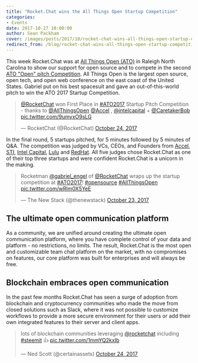 ```yaml
---
title: "Rocket.Chat wins the All Things Open Startup Competition"
categories:
- Events
date: 2017-10-27 10:00:00
author: Sean Packham
cover: /images/posts/2017/10/rocket-chat-wins-all-things-open-startup-competition/cover.jpg
redirect_from: /blog/rocket-chat-wins-all-things-open-startup-competition
---
```


This week Rocket.Chat was at [All Things Open (ATO)](https://allthingsopen.org/) in Raleigh North Carolina to show our support for open source and to compete in the second [ATO "Open" pitch Competition](https://allthingsopen.org/start-up-pitch-competition/). All Things Open is the largest open source, open tech, and open web conference on the east coast of the United States. Gabriel put on his best spacesuit and gave an out-of-this-world pitch to win the ATO 2017 Startup Competition.

<blockquote class="twitter-tweet" data-lang="en"><p lang="en" dir="ltr"><a href="https://twitter.com/RocketChat?ref_src=twsrc%5Etfw">@RocketChat</a> won First Place in <a href="https://twitter.com/hashtag/ATO2017?src=hash&amp;ref_src=twsrc%5Etfw">#ATO2017</a> Startup Pitch Competition - thanks to <a href="https://twitter.com/AllThingsOpen?ref_src=twsrc%5Etfw">@AllThingsOpen</a> <a href="https://twitter.com/Accel?ref_src=twsrc%5Etfw">@Accel</a> , <a href="https://twitter.com/intelcapital?ref_src=twsrc%5Etfw">@intelcapital</a>  + <a href="https://twitter.com/CaretakerBob?ref_src=twsrc%5Etfw">@CaretakerBob</a> <a href="https://t.co/9umyxO9sLG">pic.twitter.com/9umyxO9sLG</a></p>&mdash; RocketChat (@RocketChat) <a href="https://twitter.com/RocketChat/status/922661792396075009?ref_src=twsrc%5Etfw">October 24, 2017</a></blockquote>
<script async src="https://platform.twitter.com/widgets.js" charset="utf-8"></script>

In the final round, 5 startups pitched, for 5 minutes followed by 5 minutes of Q&amp;A. The competition was judged by VCs, CEOs, and Founders from [Accel](https://accel.com), [STI](https://www.setechinv.com/), [Intel Capital](https://intelcapital.com), [Lulu](https://lulu.com) and [RedHat](https://redhat.com). All five judges chose Rocket.Chat as one of their top three startups and were confident Rocket.Chat is a unicorn in the making.

<blockquote class="twitter-tweet" data-lang="en"><p lang="en" dir="ltr">Rocketman <a href="https://twitter.com/gabriel_engel?ref_src=twsrc%5Etfw">@gabriel_engel</a> of <a href="https://twitter.com/RocketChat?ref_src=twsrc%5Etfw">@RocketChat</a> wraps up the startup competition at <a href="https://twitter.com/hashtag/ATO2017?src=hash&amp;ref_src=twsrc%5Etfw">#ATO2017</a>! <a href="https://twitter.com/hashtag/opensource?src=hash&amp;ref_src=twsrc%5Etfw">#opensource</a> <a href="https://twitter.com/hashtag/AllThingsOpen?src=hash&amp;ref_src=twsrc%5Etfw">#AllThingsOpen</a> <a href="https://t.co/wRIm0X5YeE">pic.twitter.com/wRIm0X5YeE</a></p>&mdash; The New Stack (@thenewstack) <a href="https://twitter.com/thenewstack/status/922520343155236864?ref_src=twsrc%5Etfw">October 23, 2017</a></blockquote>
<script async src="https://platform.twitter.com/widgets.js" charset="utf-8"></script>

## The ultimate open communication platform

As a community, we are unified around creating the ultimate open communication platform, where you have complete control of your data and platform - no restrictions, no limits. The result, Rocket.Chat is the most open and customizable team chat platform on the market, with no compromises on features, our core platform was built for enterprises and will always be free.

## Blockchain embraces open communication

In the past few months Rocket.Chat has seen a surge of adoption from blockchain and cryptocurrency communities who made the move from closed solutions such as Slack, where it was not possible to customize workflows to provide a more secure environment for their users or add their own integrated features to their server and client apps.

<blockquote class="twitter-tweet" data-lang="en"><p lang="en" dir="ltr">lots of blockchain communities leveraging <a href="https://twitter.com/RocketChat?ref_src=twsrc%5Etfw">@rocketchat</a> including <a href="https://twitter.com/hashtag/steemit?src=hash&amp;ref_src=twsrc%5Etfw">#steemit</a> 👍 <a href="https://t.co/1mmYQ2kxIb">pic.twitter.com/1mmYQ2kxIb</a></p>&mdash; Ned Scott (@certainassets) <a href="https://twitter.com/certainassets/status/922825739254321152?ref_src=twsrc%5Etfw">October 24, 2017</a></blockquote>
<script async src="https://platform.twitter.com/widgets.js" charset="utf-8"></script>

